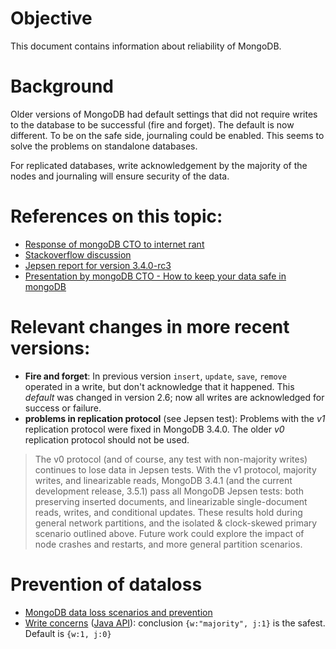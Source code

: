 # Objective
This document contains information about reliability of MongoDB.

# Background
Older versions of MongoDB had default settings that did not require writes to the database to be successful (fire and forget). The default is now different. To be on the safe side, journaling could be enabled.  This seems to solve the problems on standalone databases.

For replicated databases, write acknowledgement by the majority of the nodes and journaling will ensure security of the data.

# References on this topic:
- [Response of mongoDB CTO to internet rant](https://news.ycombinator.com/item?id=3202959)
- [Stackoverflow discussion](https://stackoverflow.com/questions/10560834/to-what-extent-are-lost-data-criticisms-still-valid-of-mongodb)
- [Jepsen report for version 3.4.0-rc3](https://jepsen.io/analyses/mongodb-3-4-0-rc3)
- [Presentation by mongoDB CTO - How to keep your data safe in mongoDB](https://www.slideshare.net/mongodb/how-to-keep-your-data-safe-in-mongodb)

# Relevant changes in more recent versions:
- **Fire and forget**: In previous version `insert`, `update`, `save`, `remove` operated in a write, but don't acknowledge that it happened. This _default_ was changed in version 2.6; now all writes are acknowledged for success or failure.
- **problems in replication protocol** (see Jepsen test): Problems with the _v1_ replication protocol were fixed in MongoDB 3.4.0. The older _v0_ replication protocol should not be used.

> The v0 protocol (and of course, any test with non-majority writes) continues to lose data in Jepsen tests. With the v1 protocol, majority writes, and linearizable reads, MongoDB 3.4.1 (and the current development release, 3.5.1) pass all MongoDB Jepsen tests: both preserving inserted documents, and linearizable single-document reads, writes, and conditional updates. These results hold during general network partitions, and the isolated & clock-skewed primary scenario outlined above. Future work could explore the impact of node crashes and restarts, and more general partition scenarios.

# Prevention of dataloss
- [MongoDB data loss scenarios and prevention](https://databasevoyager.wordpress.com/2015/06/10/mongodb-data-loss-scenarios-and-prevention/)
- [Write concerns](https://www.percona.com/blog/2016/07/14/mongodb-data-durability/) ([Java API](http://api.mongodb.com/java/current/com/mongodb/WriteConcern.html)): conclusion `{w:"majority", j:1}` is the safest. Default is `{w:1, j:0}`
